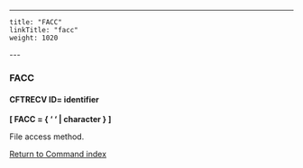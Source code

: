 ---
    title: "FACC"
    linkTitle: "facc"
    weight: 1020
---<span id="facc"></span>

### FACC

#### CFTRECV ID= identifier

****[ FACC
= { ‘
‘ &#124; character } ]****

File access method.

[Return to Command index](../../)
